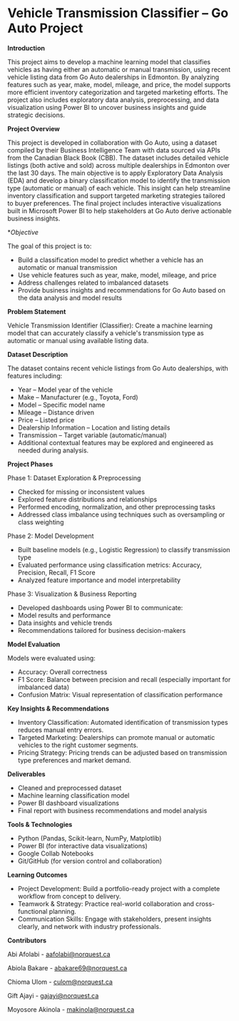 # Vehicle Transmission Classifier – Go Auto Project

**Introduction**

This project aims to develop a machine learning model that classifies vehicles as having either an automatic or manual transmission, using recent vehicle listing data from Go Auto dealerships in Edmonton. By analyzing features such as year, make, model, mileage, and price, the model supports more efficient inventory categorization and targeted marketing efforts. The project also includes exploratory data analysis, preprocessing, and data visualization using Power BI to uncover business insights and guide strategic decisions.


**Project Overview**

This project is developed in collaboration with Go Auto, using a dataset compiled by their Business Intelligence Team with data sourced via APIs from the Canadian Black Book (CBB). The dataset includes detailed vehicle listings (both active and sold) across multiple dealerships in Edmonton over the last 30 days. The main objective is to apply Exploratory Data Analysis (EDA) and develop a binary classification model to identify the transmission type (automatic or manual) of each vehicle. This insight can help streamline inventory classification and support targeted marketing strategies tailored to buyer preferences. The final project includes interactive visualizations built in Microsoft Power BI to help stakeholders at Go Auto derive actionable business insights.

**Objective*

The goal of this project is to:
- Build a classification model to predict whether a vehicle has an automatic or manual transmission
- Use vehicle features such as year, make, model, mileage, and price
- Address challenges related to imbalanced datasets
- Provide business insights and recommendations for Go Auto based on the data analysis and model results

**Problem Statement**

Vehicle Transmission Identifier (Classifier):
Create a machine learning model that can accurately classify a vehicle's transmission type as automatic or manual using available listing data.

**Dataset Description**

The dataset contains recent vehicle listings from Go Auto dealerships, with features including:
- Year – Model year of the vehicle
- Make – Manufacturer (e.g., Toyota, Ford)
- Model – Specific model name
- Mileage – Distance driven
- Price – Listed price
- Dealership Information – Location and listing details
- Transmission – Target variable (automatic/manual)
- Additional contextual features may be explored and engineered as needed during analysis.

**Project Phases**

Phase 1: Dataset Exploration & Preprocessing

- Checked for missing or inconsistent values
- Explored feature distributions and relationships
- Performed encoding, normalization, and other preprocessing tasks
- Addressed class imbalance using techniques such as oversampling or class weighting

Phase 2: Model Development

- Built baseline models (e.g., Logistic Regression) to classify transmission type
- Evaluated performance using classification metrics: Accuracy, Precision, Recall, F1 Score
- Analyzed feature importance and model interpretability


Phase 3: Visualization & Business Reporting

- Developed dashboards using Power BI to communicate:
- Model results and performance
- Data insights and vehicle trends
- Recommendations tailored for business decision-makers

**Model Evaluation**

Models were evaluated using:
- Accuracy: Overall correctness
- F1 Score: Balance between precision and recall (especially important for imbalanced data)
- Confusion Matrix: Visual representation of classification performance

**Key Insights & Recommendations**

- Inventory Classification: Automated identification of transmission types reduces manual entry errors.
- Targeted Marketing: Dealerships can promote manual or automatic vehicles to the right customer segments.
- Pricing Strategy: Pricing trends can be adjusted based on transmission type preferences and market demand.

**Deliverables**

- Cleaned and preprocessed dataset
- Machine learning classification model
- Power BI dashboard visualizations
- Final report with business recommendations and model analysis

**Tools & Technologies**

- Python (Pandas, Scikit-learn, NumPy, Matplotlib)
- Power BI (for interactive data visualizations)
- Google Collab Notebooks
- Git/GitHub (for version control and collaboration)

**Learning Outcomes**

- Project Development: Build a portfolio-ready project with a complete workflow from concept to delivery.
- Teamwork & Strategy: Practice real-world collaboration and cross-functional planning.
- Communication Skills: Engage with stakeholders, present insights clearly, and network with industry professionals.

**Contributors**

Abi Afolabi - aafolabi@norquest.ca

Abiola Bakare - abakare69@norquest.ca

Chioma Ulom - culom@norquest.ca

Gift Ajayi - gajayi@norquest.ca

Moyosore Akinola - makinola@norquest.ca
